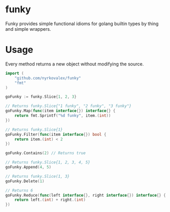 # funky
Funky provides simple functional idioms for golang builtin types by thing and simple wrappers.

# Usage
Every method returns a new object without modifying the source.
```go
import (
    "github.com/nyrkovalex/funky"
    "fmt"
)

goFunky := funky.Slice{1, 2, 3}

// Returns funky.Slice{"1 funky", "2 funky", "3 funky"}
goFunky.Map(func(item interface{}) interface{} {
    return fmt.Sprintf("%d funky", item.(int))
})

// Returns funky.Slice{1}
goFunky.Filter(func(item interface{}) bool {
    return item.(int) < 2
})

goFunky.Contains(2) // Returns true

// Returns funky.Slice{1, 2, 3, 4, 5}
goFunky.Append(4, 5)

// Returns funky.Slice(1, 3}
goFunky.Delete(1)

// Returns 6
goFunky.Reduce(func(left interface{}, right interface{}) interface{} {
    return left.(int) + right.(int)
})
```
